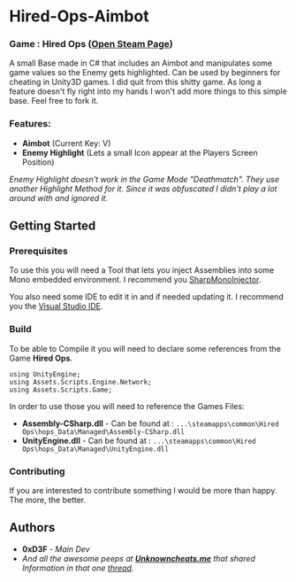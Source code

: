 # Hired-Ops-Aimbot
### **Game** : Hired Ops ([Open Steam Page](https://store.steampowered.com/app/374280))

A small Base made in C# that includes an Aimbot and manipulates some game values so the Enemy gets highlighted. Can be used by beginners for cheating in Unity3D games. I did quit from this shitty game. As long a feature doesn't fly right into my hands I won't add more things to this simple base. Feel free to fork it.

### Features:
* **Aimbot** (Current Key: V)
* **Enemy Highlight** (Lets a small Icon appear at the Players Screen Position)

*Enemy Highlight doesn't work in the Game Mode "Deathmatch". They use another Highlight Method for it. Since it was obfuscated I didn't play a lot around with and ignored it.*


## Getting Started

### Prerequisites
To use this you will need a Tool that lets you inject Assemblies into some Mono embedded environment. I recommend you [SharpMonoInjector](https://github.com/warbler/SharpMonoInjector).

You also need some IDE to edit it in and if needed updating it. I recommend you the [Visual Studio IDE](https://visualstudio.microsoft.com/de/vs/).

### Build
To be able to Compile it you will need to declare some references from the Game **Hired Ops**.
```
using UnityEngine;
using Assets.Scripts.Engine.Network;
using Assets.Scripts.Game;
```
In order to use those you will need to reference the Games Files:
* **Assembly-CSharp.dll** - Can be found at : ``...\steamapps\common\Hired Ops\hops_Data\Managed\Assembly-CSharp.dll``
* **UnityEngine.dll** - Can be found at : ``...\steamapps\common\Hired Ops\hops_Data\Managed\UnityEngine.dll``

### Contributing
If you are interested to contribute something I would be more than happy. The more, the better.

## Authors
* **0xD3F** - *Main Dev*
* *And all the awesome peeps at [**Unknowncheats.me**](https://www.unknowncheats.me/) that shared Information in that one [thread](https://www.unknowncheats.me/forum/other-fps-games/350729-hired-ops-modified-assembly-esp-recoil.html).*
